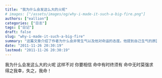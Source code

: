 ```yaml
---
title: "我为什么会发这么大的火呢"
# images: ["/assets/images/og/why-i-made-it-such-a-big-fire.png"]
authors: ["eallion"]
categories: ["日志"]
tags: ["日记"]
draft: false
slug: "why-i-made-it-such-a-big-fire"
summary: "这篇文章介绍了作者为什么会非常生气以及他对命运的态度。他提到自己生气的原因，并强调要相信命运的安排，有时候该有的会来，不该有的不要强求。他认为得到了就是幸运，失去了就是命运。"
date: "2011-11-26 20:30:19"
lastmod: "2011-11-26 20:30:19"
---
```


我为什么会发这么大的火呢
这样不对
你要相信
命中有时终须有
命中无时莫强求
得之我幸，失之，我命！
